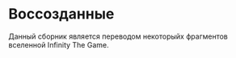 Воссозданные
=======

Данный сборник является переводом некоторыйх фрагментов вселенной Infinity The Game.
